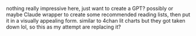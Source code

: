 nothing really impressive here, just want to create a GPT? possibly or maybe Claude wrapper to create some recommended reading lists, then put it in a visually appealing form. similar to 4chan lit charts but they got taken down lol, so this as my attempt are replacing it?
